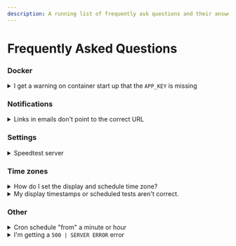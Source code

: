 ```yaml
---
description: A running list of frequently ask questions and their answers.
---
```


# Frequently Asked Questions

### Docker

<details>

<summary>I get a warning on container start up that the <code>APP_KEY</code> is missing</summary>

As of `v0.12.0` the app key is generated on start-up and it is **OK to ignore this warning**. To set a persisted key follow the steps below

1. Open the CLI of the Speedtest Docker container
2. Run `php artisan key:generate --show`
3. Add the generated string to your environment variables attached to `APP_KEY=generatedstringgoeshere`
4. Restart the container

</details>

### Notifications

<details>

<summary>Links in emails don't point to the correct URL</summary>

1. Set the correct URL as the `APP_URL` environment variable
2. Restart the container

</details>

### Settings

<details>

<summary>Speedtest server</summary>

#### Q: Why do only some servers have the server name in the list?

By default Ookla's CLI only returns the "closest" 20 servers. If the server you've selected isn't in that list Speedtest Tracker can label it.

</details>

### Time zones

<details>

<summary>How do I set the display and schedule time zone?</summary>

Your local time can be set in the UI under `Settings -> General -> Time zone`.

</details>

<details>

<summary>My display timestamps or scheduled tests aren't correct.</summary>

Speedtest Tracker assumes your application and database containers are set to `UTC` by default.

If your database instance runs with a local time zone set it needs to **match** that set in `Time zone` and `Database has time zone` needs to be enabled for the offset to be correctly displayed.

</details>

### Other

<details>

<summary>Cron schedule "from" a minute or hour</summary>

Starting your cron schedule from a minute our hour can help avoid congestion on the network or a speedtest server. This [comment](https://github.com/alexjustesen/speedtest-tracker/issues/552#issuecomment-2028532010) on the issue can help you get the formatting right.

</details>

<details>

<summary>I'm getting a <code>500 | SERVER ERROR</code> error</summary>

By default `APP_DEBUG` is set to `false` in production to prevent verbose error outputs. To debug the issue follow the steps below.

1. Set `APP_DEBUG=true` as a environment variable
2. Restart the container
3. Reproduce the error by visiting the page or performing the action that caused the error
4. View the output in the UI or in the logs to help resolve the issue, if you can not resolve it open an issue in the [GitHub](https://github.com/alexjustesen/speedtest-tracker/issues) repository
5. In the output the line that starts with `[timestamp] production.ERROR:` is the error the server ran into
6. Once the issue is resolved you can remove the `APP_DEBUG` environment variable

</details>
